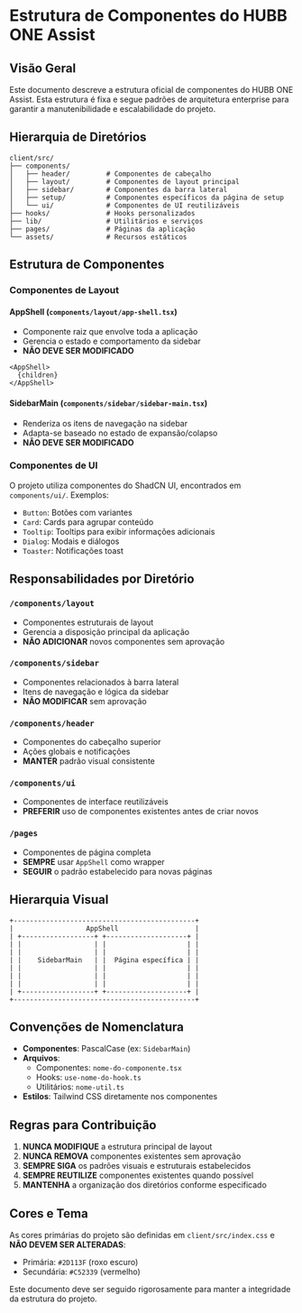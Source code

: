 # Estrutura de Componentes do HUBB ONE Assist

## Visão Geral

Este documento descreve a estrutura oficial de componentes do HUBB ONE Assist. Esta estrutura é fixa e segue padrões de arquitetura enterprise para garantir a manutenibilidade e escalabilidade do projeto.

## Hierarquia de Diretórios

```
client/src/
├── components/
│   ├── header/         # Componentes de cabeçalho
│   ├── layout/         # Componentes de layout principal
│   ├── sidebar/        # Componentes da barra lateral
│   ├── setup/          # Componentes específicos da página de setup
│   └── ui/             # Componentes de UI reutilizáveis
├── hooks/              # Hooks personalizados
├── lib/                # Utilitários e serviços
├── pages/              # Páginas da aplicação
└── assets/             # Recursos estáticos
```

## Estrutura de Componentes

### Componentes de Layout

#### AppShell (`components/layout/app-shell.tsx`)
- Componente raiz que envolve toda a aplicação
- Gerencia o estado e comportamento da sidebar
- **NÃO DEVE SER MODIFICADO**

```tsx
<AppShell>
  {children}
</AppShell>
```

#### SidebarMain (`components/sidebar/sidebar-main.tsx`)
- Renderiza os itens de navegação na sidebar
- Adapta-se baseado no estado de expansão/colapso
- **NÃO DEVE SER MODIFICADO**

### Componentes de UI

O projeto utiliza componentes do ShadCN UI, encontrados em `components/ui/`. Exemplos:

- `Button`: Botões com variantes
- `Card`: Cards para agrupar conteúdo
- `Tooltip`: Tooltips para exibir informações adicionais
- `Dialog`: Modais e diálogos
- `Toaster`: Notificações toast

## Responsabilidades por Diretório

### `/components/layout`
- Componentes estruturais de layout
- Gerencia a disposição principal da aplicação
- **NÃO ADICIONAR** novos componentes sem aprovação

### `/components/sidebar`
- Componentes relacionados à barra lateral
- Itens de navegação e lógica da sidebar
- **NÃO MODIFICAR** sem aprovação

### `/components/header`
- Componentes do cabeçalho superior
- Ações globais e notificações
- **MANTER** padrão visual consistente

### `/components/ui`
- Componentes de interface reutilizáveis
- **PREFERIR** uso de componentes existentes antes de criar novos

### `/pages`
- Componentes de página completa
- **SEMPRE** usar `AppShell` como wrapper
- **SEGUIR** o padrão estabelecido para novas páginas

## Hierarquia Visual

```
+---------------------------------------------+
|                  AppShell                   |
| +------------------+ +--------------------+ |
| |                  | |                    | |
| |                  | |                    | |
| |    SidebarMain   | |  Página específica | |
| |                  | |                    | |
| |                  | |                    | |
| |                  | |                    | |
| +------------------+ +--------------------+ |
+---------------------------------------------+
```

## Convenções de Nomenclatura

- **Componentes**: PascalCase (ex: `SidebarMain`)
- **Arquivos**:
  - Componentes: `nome-do-componente.tsx`
  - Hooks: `use-nome-do-hook.ts`
  - Utilitários: `nome-util.ts`
- **Estilos**: Tailwind CSS diretamente nos componentes

## Regras para Contribuição

1. **NUNCA MODIFIQUE** a estrutura principal de layout
2. **NUNCA REMOVA** componentes existentes sem aprovação
3. **SEMPRE SIGA** os padrões visuais e estruturais estabelecidos
4. **SEMPRE REUTILIZE** componentes existentes quando possível
5. **MANTENHA** a organização dos diretórios conforme especificado

## Cores e Tema

As cores primárias do projeto são definidas em `client/src/index.css` e **NÃO DEVEM SER ALTERADAS**:

- Primária: `#2D113F` (roxo escuro)
- Secundária: `#C52339` (vermelho)

Este documento deve ser seguido rigorosamente para manter a integridade da estrutura do projeto.